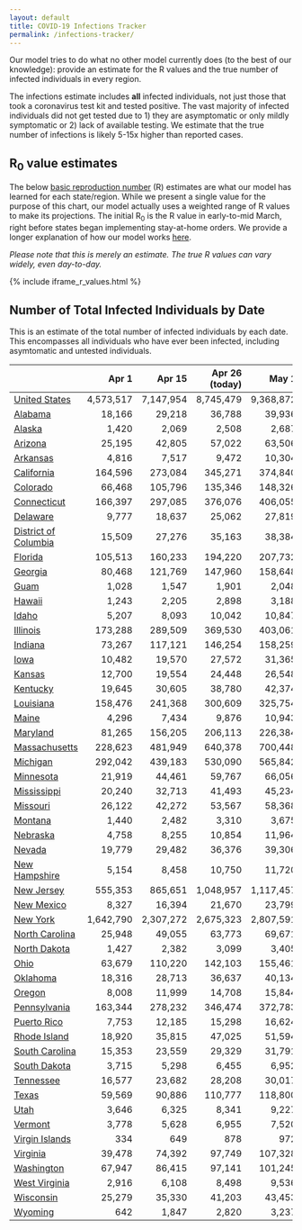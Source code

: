 ```yaml
---
layout: default
title: COVID-19 Infections Tracker
permalink: /infections-tracker/
---
```


Our model tries to do what no other model currently does (to the best of our knowledge): provide an estimate for the R values and the true number of infected individuals in every region.

The infections estimate includes **all** infected individuals, not just those that took a coronavirus test kit and tested positive. The vast majority of infected individuals did not get tested due to 1) they are asymptomatic or only mildly symptomatic or 2) lack of available testing. We estimate that the true number of infections is likely 5-15x higher than reported cases.

## R<sub>0</sub> value estimates

The below [basic reproduction number](https://en.wikipedia.org/wiki/Basic_reproduction_number) (R) estimates are what our model has learned for each state/region. While we present a single value for the purpose of this chart, our model actually uses a weighted range of R values to make its projections. The initial R<sub>0</sub> is the R value in early-to-mid March, right before states began implementing stay-at-home orders. We provide a longer explanation of how our model works [here](/model-details).

*Please note that this is merely an estimate. The true R values can vary widely, even day-to-day.*

{% include iframe_r_values.html %}

## Number of Total Infected Individuals by Date
This is an estimate of the total number of infected individuals by each date. This encompasses all individuals who have ever been infected, including asymtomatic and untested individuals.

|                                |     Apr 1 |    Apr 15 |   Apr 26 (today) |     May 1 |    May 15 |   Jun 1 |   Jun 15 |   Jul 1 |    Jul 15 |     Aug 1 |
|--------------------------------|----------:|----------:|-----------------:|----------:|----------:|--------:|---------:|--------:|----------:|----------:|
| [United States](/us)           | 4,573,517 | 7,147,954 |        8,745,479 | 9,368,872 | 10,844,101 | 12,223,646 | 13,285,654 | 14,569,572 | 15,808,610 | 17,540,250 |
| [Alabama](/us-al)              |    18,166 |    29,218 |           36,788 |    39,936 |     47,828 |     55,654 |     61,603 |     68,065 |     73,469 |     80,191 |
| [Alaska](/us-ak)               |     1,420 |     2,069 |            2,508 |     2,687 |      3,117 |      3,498 |      3,718 |      3,845 |      3,883 |      3,901 |
| [Arizona](/us-az)              |    25,195 |    42,805 |           57,022 |    63,506 |     81,482 |    102,496 |    122,076 |    149,737 |    180,525 |    230,134 |
| [Arkansas](/us-ar)             |     4,816 |     7,517 |            9,472 |    10,304 |     12,422 |     14,538 |     16,113 |     17,735 |     19,019 |     20,582 |
| [California](/us-ca)           |   164,596 |   273,084 |          345,271 |   374,840 |    449,039 |    526,144 |    593,658 |    688,219 |    794,698 |    969,292 |
| [Colorado](/us-co)             |    66,468 |   105,796 |          135,346 |   148,326 |    182,995 |    221,518 |    256,024 |    303,246 |    353,543 |    428,631 |
| [Connecticut](/us-ct)          |   166,397 |   297,085 |          376,076 |   406,055 |    473,976 |    531,726 |    571,036 |    612,054 |    644,818 |    680,730 |
| [Delaware](/us-de)             |     9,777 |    18,637 |           25,062 |    27,819 |     35,011 |     42,712 |     49,295 |     57,762 |     66,159 |     77,773 |
| [District of Columbia](/us-dc) |    15,509 |    27,276 |           35,163 |    38,384 |     46,328 |     54,090 |     60,119 |     67,132 |     73,351 |     80,934 |
| [Florida](/us-fl)              |   105,513 |   160,233 |          194,220 |   207,732 |    240,724 |    273,705 |    301,426 |    338,580 |    378,824 |    442,629 |
| [Georgia](/us-ga)              |    80,468 |   121,769 |          147,960 |   158,648 |    190,082 |    232,883 |    274,090 |    330,417 |    389,809 |    475,207 |
| [Guam](/us-gu)                 |     1,028 |     1,547 |            1,901 |     2,048 |      2,411 |      2,756 |      2,996 |      3,216 |      3,367 |      3,524 |
| [Hawaii](/us-hi)               |     1,243 |     2,205 |            2,898 |     3,188 |      3,906 |      4,579 |      5,021 |      5,371 |      5,549 |      5,684 |
| [Idaho](/us-id)                |     5,207 |     8,093 |           10,042 |    10,847 |     12,843 |     14,765 |     16,133 |     17,446 |     18,385 |     19,404 |
| [Illinois](/us-il)             |   173,288 |   289,509 |          369,530 |   403,061 |    488,762 |    578,917 |    656,779 |    761,257 |    870,934 |  1,032,452 |
| [Indiana](/us-in)              |    73,267 |   117,121 |          146,254 |   158,259 |    188,493 |    219,699 |    246,168 |    281,071 |    317,401 |    371,228 |
| [Iowa](/us-ia)                 |    10,482 |    19,570 |           27,572 |    31,365 |     42,232 |     55,406 |     67,937 |     85,739 |    105,451 |    136,794 |
| [Kansas](/us-ks)               |    12,700 |    19,554 |           24,448 |    26,548 |     32,052 |     38,021 |     43,210 |     50,089 |     57,402 |     68,844 |
| [Kentucky](/us-ky)             |    19,645 |    30,605 |           38,780 |    42,374 |     52,027 |     62,911 |     72,848 |     86,798 |    102,336 |    127,477 |
| [Louisiana](/us-la)            |   158,476 |   241,368 |          300,609 |   325,754 |    390,026 |    455,912 |    509,502 |    575,106 |    636,481 |    715,069 |
| [Maine](/us-me)                |     4,296 |     7,434 |            9,876 |    10,943 |     13,710 |     16,522 |     18,631 |     20,791 |     22,440 |     24,318 |
| [Maryland](/us-md)             |    81,265 |   156,205 |          206,113 |   226,384 |    276,495 |    326,617 |    367,827 |    420,459 |    472,775 |    545,047 |
| [Massachusetts](/us-ma)        |   228,623 |   481,949 |          640,378 |   700,448 |    835,842 |    949,765 |  1,026,353 |  1,105,080 |  1,166,814 |  1,233,175 |
| [Michigan](/us-mi)             |   292,042 |   439,183 |          530,090 |   565,842 |    650,990 |    730,526 |    790,197 |    858,018 |    917,782 |    991,734 |
| [Minnesota](/us-mn)            |    21,919 |    44,461 |           59,767 |    66,056 |     81,902 |     98,451 |    112,880 |    132,725 |    154,474 |    188,862 |
| [Mississippi](/us-ms)          |    20,240 |    32,713 |           41,493 |    45,234 |     54,972 |     65,494 |     74,741 |     87,263 |    100,673 |    121,371 |
| [Missouri](/us-mo)             |    26,122 |    42,272 |           53,567 |    58,368 |     70,865 |     84,431 |     96,509 |    113,225 |    131,660 |    161,295 |
| [Montana](/us-mt)              |     1,440 |     2,482 |            3,310 |     3,675 |      4,628 |      5,601 |      6,325 |      7,050 |      7,589 |      8,198 |
| [Nebraska](/us-ne)             |     4,758 |     8,255 |           10,854 |    11,964 |     14,784 |     17,569 |     19,592 |     21,568 |     22,959 |     24,372 |
| [Nevada](/us-nv)               |    19,779 |    29,482 |           36,376 |    39,306 |     46,825 |     54,590 |     60,857 |     68,341 |     75,342 |     84,895 |
| [New Hampshire](/us-nh)        |     5,154 |     8,458 |           10,750 |    11,720 |     14,222 |     16,880 |     19,153 |     22,118 |     25,197 |     29,912 |
| [New Jersey](/us-nj)           |   555,353 |   865,651 |        1,048,957 | 1,117,457 |  1,269,307 |  1,393,527 |  1,475,381 |  1,559,795 |  1,627,427 |  1,702,647 |
| [New Mexico](/us-nm)           |     8,327 |    16,394 |           21,670 |    23,799 |     29,043 |     34,258 |     38,458 |     43,618 |     48,603 |     55,610 |
| [New York](/us-ny)             | 1,642,790 | 2,307,272 |        2,675,323 | 2,807,591 |  3,088,458 |  3,302,604 |  3,433,770 |  3,559,598 |  3,653,785 |  3,753,155 |
| [North Carolina](/us-nc)       |    25,948 |    49,055 |           63,773 |    69,671 |     84,188 |     98,824 |    111,079 |    127,178 |    144,207 |    170,844 |
| [North Dakota](/us-nd)         |     1,427 |     2,382 |            3,099 |     3,405 |      4,181 |      4,934 |      5,452 |      5,903 |      6,178 |      6,431 |
| [Ohio](/us-oh)                 |    63,679 |   110,220 |          142,103 |   155,461 |    189,763 |    226,337 |    258,384 |    301,999 |    349,133 |    422,751 |
| [Oklahoma](/us-ok)             |    18,316 |    28,713 |           36,637 |    40,134 |     49,480 |     59,775 |     68,734 |     80,456 |     92,598 |    111,032 |
| [Oregon](/us-or)               |     8,008 |    11,999 |           14,708 |    15,844 |     18,765 |     21,880 |     24,602 |     28,300 |     32,364 |     39,020 |
| [Pennsylvania](/us-pa)         |   163,344 |   278,232 |          346,474 |   372,783 |    434,846 |    493,468 |    539,898 |    598,205 |    656,313 |    738,676 |
| [Puerto Rico](/us-pr)          |     7,753 |    12,185 |           15,298 |    16,624 |     20,079 |     23,813 |     27,090 |     31,531 |     36,373 |     44,226 |
| [Rhode Island](/us-ri)         |    18,920 |    35,815 |           47,025 |    51,594 |     62,876 |     73,924 |     82,403 |     91,905 |     99,937 |    109,378 |
| [South Carolina](/us-sc)       |    15,353 |    23,559 |           29,329 |    31,791 |     38,219 |     45,207 |     51,397 |     59,885 |     69,232 |     84,402 |
| [South Dakota](/us-sd)         |     3,715 |     5,298 |            6,455 |     6,952 |      8,237 |      9,562 |     10,604 |     11,788 |     12,855 |     14,295 |
| [Tennessee](/us-tn)            |    16,577 |    23,682 |           28,208 |    30,017 |     34,362 |     38,378 |     41,146 |     43,730 |     45,532 |     47,448 |
| [Texas](/us-tx)                |    59,569 |    90,886 |          110,777 |   118,800 |    138,636 |    158,679 |    175,417 |    197,349 |    220,662 |    257,674 |
| [Utah](/us-ut)                 |     3,646 |     6,325 |            8,341 |     9,227 |     11,604 |     14,266 |     16,654 |     19,919 |     23,506 |     29,395 |
| [Vermont](/us-vt)              |     3,778 |     5,628 |            6,955 |     7,520 |      8,967 |     10,439 |     11,582 |     12,854 |     13,958 |     15,382 |
| [Virgin Islands](/us-vi)       |       334 |       649 |              878 |       972 |      1,205 |      1,418 |      1,550 |      1,641 |      1,674 |      1,690 |
| [Virginia](/us-va)             |    39,478 |    74,392 |           97,749 |   107,328 |    131,428 |    156,549 |    178,470 |    208,770 |    242,188 |    295,290 |
| [Washington](/us-wa)           |    67,947 |    86,415 |           97,141 |   101,245 |    110,805 |    119,510 |    125,902 |    133,099 |    139,645 |    148,449 |
| [West Virginia](/us-wv)        |     2,916 |     6,108 |            8,498 |     9,536 |     12,282 |     15,285 |     17,896 |     21,320 |     24,890 |     30,435 |
| [Wisconsin](/us-wi)            |    25,279 |    35,330 |           41,203 |    43,453 |     48,686 |     53,412 |     56,780 |     60,319 |     63,278 |     67,043 |
| [Wyoming](/us-wy)              |       642 |     1,847 |            2,820 |     3,237 |      4,279 |      5,259 |      5,887 |      6,350 |      6,533 |      6,633 |
